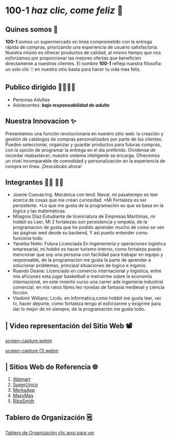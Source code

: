# 100-1 *haz clic, come feliz* 🛒

## Quines somos 📝
**100-1** somos un supermercado en línea comprometido con la entrega rápida de compras, priorizando una experiencia de usuario satisfactoria. Nuestra misión es ofrecer productos de calidad, al mismo tiempo que nos esforzamos por proporcionar las mejores ofertas que beneficien directamente a nuestros clientes. El nombre **100-1** refleja nuestra filosofía: un solo clic 🖱️ en nuestro sitio basta para hacer tu vida mas feliz.

## Publico dirigido 👨‍👩‍👧‍👦 
*  Personas Adultas
* Adolecentes: _**bajo responsabilidad de adulto**_


## Nuestra Innovacion ✨
Presentamos una función revolucionaria en nuestro sitio web: la creación y gestión de catálogos de compras personalizados por parte de los clientes. Pueden seleccionar, organizar y guardar productos para futuras compras, con la opción de programar la entrega en el día preferido. Olvídense de recordar reabastecer; nuestro sistema inteligente se encarga. Ofrecemos un nivel incomparable de comodidad y personalización en la experiencia de compra en línea. ¡Descúbralo ahora!

## Integrantes 👨‍💻 👩‍💻
- Joanie Cuevas:Ing. Mecánica con tend. Naval, mi pasatiempo es leer acerca de cosas que me crean curiosidad.
  *Mi Fortaleza es ser persistente.
  *Lo que me gusta de la programación es que se basa en la lógica y las matemáticas.
- Milagros Díaz:Estudiante de licenciatura de Empresas Marítimas, mi hobbit es Leer,  Mi 2 fortalezas son persistencia y empatía, de la programacion de gusta que he podido aprender mucho de como se ven las paginas wed desde su backend, Y asi puedo entender como funciona todo.
- Yaneika Nieto: Futura Licenciada En Ingenieneria y operaciones logistica empresarial, mi hobbit es hacer turismo interno, como fortaleza puedo mencionar que soy una persona con facilidad para trabajar en equipo y responsable, de la programación me gusta la parte de aprender a solucionar problemas, principal situaciones de logica e ingenio.
- Ruando Deane: Licenciado en comercio internacional y logística, entre mis aficiones esta jugar basketball e instruirme sobre la economía internacional, en este moento curso una carrer ade ingenieria industrial comercial, en mis ratos libres leo novelas de fantasia medieval y ciencia ficción.
- Vladimir Willians: Licdo. en Informatica,como hobbit me gusta leer, ver tv, hacer deporte, como fortaleza tengo el esforzarme y exigirme para dar lo mejor de mi siempre, de la programación me gusta todo.

## | Video representación del Sitio Web 📽️
[screen-capture.webm](https://github.com/Devjow/grupo1_100-1/assets/47118243/e8b8431f-aefd-42fb-aba6-b2d9c2a9c419)

[screen-capture (1).webm](https://github.com/Devjow/grupo1_100-1/assets/47118243/d3c7b115-e14a-4983-a13f-cf55358c2127)

## | Sitios Web de Referencia 🌐
1. [Walmart](https://www.walmart.com/)
2. [SuperUnico](https://superunico.com/)
3. [MerkaApp](https://www.merkapp.com/)
4. [MasyMas](https://tienda.masymas.com/es)
5. [RibaSmith](https://www.ribasmith.com/)

## Tablero de Organización 🗒️
[Tablero de Organización clic aqui para ver ](https://padlet.com/vwillians22/100-1-626cre6ut7bg1da7)

